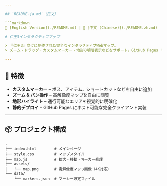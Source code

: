 ```yaml
---

## `README.ja.md`（日文）

```markdown
📘 [English Version](./README.md) | 📘 [中文 (Chinese)](./README.zh.md)

# 仁王3インタラクティブマップ

> 『仁王3』向けに制作された完全なインタラクティブWebマップ。  
> ズーム・ドラッグ・カスタムマーカー・地形の明暗表示などをサポート。GitHub Pages で簡単に公開可能。バックエンド不要。

---
```


## 🔧 特徴

-  **カスタムマーカー** – ボス、アイテム、ショートカットなどを自由に追加
-  **ズーム & パン操作** – 高解像度マップを自由に閲覧
-  **地形ハイライト** – 通行可能なエリアを視覚的に明確化
-  **静的デプロイ** – GitHub Pages にホスト可能な完全クライアント実装

---

## 📦 プロジェクト構成

```plaintext
.
├── index.html        # メインページ
├── style.css         # マップスタイル
├── map.js            # 拡大・移動・マーカー処理
├── assets/
│   └── map.png       # 高解像度マップ画像（4K対応）
└── data/
    └── markers.json  # マーカー設定ファイル
